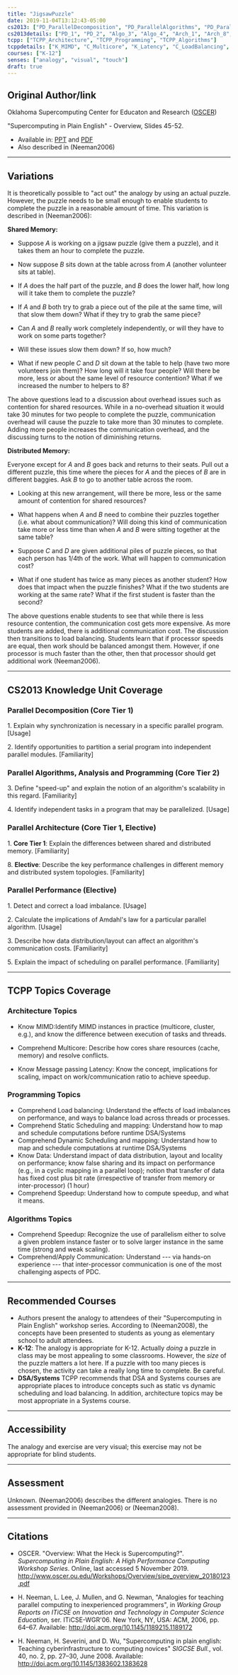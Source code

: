 ```yaml
---
title: "JigsawPuzzle"
date: 2019-11-04T13:12:43-05:00
cs2013: ["PD_ParallelDecomposition", "PD_ParallelAlgorithms", "PD_ParallelArchitecture", "PD_ParallelPerformance"]
cs2013details: ["PD_1", "PD_2", "Algo_3", "Algo_4", "Arch_1", "Arch_8", "Perf_1", "Perf_2", "Perf_3", "Perf_5"]
tcpp: ["TCPP_Architecture", "TCPP_Programming", "TCPP_Algorithms"]
tcppdetails: ["K_MIMD", "C_Multicore", "K_Latency", "C_LoadBalancing", "C_Static", "C_Dynamic", "K_Data", "C_Speedup", "C_Scaling", "CA_Communication"]
courses: ["K-12"]
senses: ["analogy", "visual", "touch"]
draft: true
---
```


## Original Author/link

Oklahoma Supercomputing Center for Educaton and Research
([OSCER](http://www.oscer.ou.edu/education.php))


"Supercomputing in Plain English" - Overview, Slides 45-52.

* Available in: [PPT](http://www.oscer.ou.edu/Workshops/Overview/sipe_overview_20180123.pptx) and [PDF](http://www.oscer.ou.edu/Workshops/Overview/sipe_overview_20180123.pdf)
* Also described in (Neeman2006)

---

## Variations

It is theoretically possible to "act out" the analogy by using an actual 
puzzle. However, the puzzle needs to be small enough to enable students to 
complete the puzzle in a reasonable amount of time. This variation is 
described in (Neeman2006):

**Shared Memory:**

* Suppose *A* is working on a jigsaw puzzle (give them a puzzle), and it takes 
them an hour to complete the puzzle.

* Now suppose *B* sits down at the table across from *A* (another volunteer 
sits at table). 

* If *A* does the half part of the puzzle, and *B* does the lower half, how 
  long will it take them to complete the puzzle?

* If *A* and *B* both try to grab a piece out of the pile at the same time, will 
  that slow them down? What if they try to grab the same piece?

* Can *A* and *B* really work completely independently, or will they have to 
  work on some parts together?

* Will these issues slow them down? If so, how much? 

* What if new people *C* and *D* sit down at the table to help (have two more 
  volunteers join them)? How long will it take four people? Will there be 
  more, less or about the same level of resource contention? What if we 
  increased the number to helpers to 8?

The above questions lead to a discussion about overhead issues such as 
contention for shared resources. While in a no-overhead situation it would 
take 30 minutes for two people to complete the puzzle, communication overhead 
will cause the puzzle to take more than 30 minutes to complete. Adding more 
people increases the communication overhead, and the discussing turns to 
the notion of diminishing returns.

**Distributed Memory:**

Everyone except for *A* and *B* goes back and returns to their seats. Pull 
out a different puzzle, this time where the pieces for *A* and the pieces of 
*B* are in different baggies. Ask *B* to go to another table across the room.

* Looking at this new arrangement, will there be more, less or the same amount 
  of contention for shared resources?

* What happens when *A* and *B* need to combine their puzzles together (i.e. 
  what about communication)? Will doing this kind of communication take more 
  or less time than when *A* and *B* were sitting together at the same table?

* Suppose *C* and *D* are given additional piles of puzzle pieces, so that 
  each person has 1/4th of the work. What will happen to communication cost?

* What if one student has twice as many pieces as another student? How does 
  that impact when the puzzle finishes? What if the two students are working 
  at the same rate? What if the first student is faster than the second?

The above questions enable students to see that while there is less resource 
contention, the communication cost gets more expensive. As more students 
are added, there is additional communication cost. The discussion then 
transitions to load balancing. Students learn that if processor speeds are 
equal, then work should be balanced amongst them. However, if one processor 
is much faster than the other, then that processor should get additional work
(Neeman2006).


---

## CS2013 Knowledge Unit Coverage

### Parallel Decomposition (Core Tier 1)

1\. Explain why synchronization is necessary in a specific parallel program. [Usage]

2\. Identify opportunities to partition a serial program into independent parallel modules. [Familiarity]


### Parallel Algorithms, Analysis and Programming (Core Tier 2)

3\. Define "speed-up" and explain the notion of an algorithm's scalability in this regard. [Familiarity]

4\. Identify independent tasks in a program that may be parallelized. [Usage]

### Parallel Architecture (Core Tier 1, Elective)

1\.  **Core Tier 1**: Explain the differences between shared and distributed memory. [Familiarity]

8\. **Elective**:  Describe the key performance challenges in different memory and distributed system topologies. [Familiarity]

### Parallel Performance (Elective)

1\. Detect and correct a load imbalance. [Usage]

2\. Calculate the implications of Amdahl's law for a particular parallel algorithm. [Usage]

3\. Describe how data distribution/layout can affect an algorithm's communication costs. [Familiarity]

5\. Explain the impact of scheduling on parallel performance. [Familiarity]

---

## TCPP Topics Coverage

### Architecture Topics

* Know MIMD:Identify MIMD instances in practice (multicore, cluster, e.g.), and know the difference between execution of tasks and threads.

* Comprehend Multicore: Describe how cores share resources (cache, memory) and resolve conflicts.

* Know Message passing Latency: Know the concept, implications for scaling, impact on work/communication ratio to achieve speedup.

### Programming Topics 

* Comprehend Load balancing: Understand the effects of load imbalances on performance, and ways to balance load across threads or processes.
* Comprehend Static Scheduling and mapping: Understand how to map and schedule computations before runtime	DSA/Systems	
* Comprehend Dynamic Scheduling and mapping: Understand how to map and schedule computations at runtime	DSA/Systems	
* Know Data: Understand impact of data distribution, layout and locality on performance; know false sharing and its impact on performance (e.g., in a cyclic mapping in a parallel loop); notion that transfer of data has fixed cost plus bit rate (irrespective of transfer from memory or inter-processor) (1 hour)
* Comprehend Speedup: Understand how to compute speedup, and what it means.

### Algorithms Topics 

* Comprehend Speedup: Recognize the use of parallelism either to solve a given problem instance faster or to solve larger instance in the same time (strong and weak scaling).
* Comprehend/Apply Communication: Understand --- via hands-on experience --- that inter-processor communication is one of the most challenging aspects of PDC.


---

## Recommended Courses

* Authors present the analogy to attendees of their "Supercomputing in Plain English" workshop series. According to (Neeman2008), the concepts have been presented to students as young as elementary school to adult attendees. 
* **K-12**: The analogy is appropriate for K-12. Actually *doing* a puzzle in class may be most appealing to some classrooms. However, the *size* of the puzzle matters a lot here. If a puzzle with too many pieces is chosen, 
   the activity can take a really long time to complete. Be careful.
* **DSA/Systems** TCPP recommends that DSA and Systems courses are appropriate 
  places to introduce concepts such as static vs dynamic scheduling and 
  load balancing. In addition, architecture topics may be most appropriate in a 
  Systems course.


---

## Accessibility

The analogy and exercise are very visual; this exercise may not be appropriate 
for blind students.

---


## Assessment 

Unknown. (Neeman2006) describes the different analogies. There is no assessment 
provided in (Neeman2006) or (Neeman2008).

---

## Citations
* OSCER. "Overview: What the Heck is Supercomputing?". *Supercomputing in 
  Plain English: A High Performance Computing Workshop Series*. Online, 
  last accessed 5 November 2019. http://www.oscer.ou.edu/Workshops/Overview/sipe_overview_20180123.pdf
 
* H. Neeman, L. Lee, J. Mullen, and G. Newman, "Analogies for teaching parallel 
computing to inexperienced programmers", in *Working Group Reports on ITiCSE 
on Innovation and Technology in Computer Science Education*, ser. ITiCSE-WGR'06. 
New York, NY, USA: ACM, 2006, pp. 64–67. Available: http://doi.acm.org/10.1145/1189215.1189172

* H. Neeman, H. Severini, and D. Wu, "Supercomputing in plain english: Teaching
cyberinfrastructure to computing novices" *SIGCSE Bull.*, vol. 40, no. 2,
 pp. 27–30, June 2008. Available: http://doi.acm.org/10.1145/1383602.1383628
